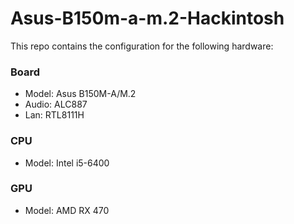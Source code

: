# Asus-B150m-a-m.2-Hackintosh

This repo contains the configuration for the following hardware:

### Board
  - Model: Asus B150M-A/M.2
  - Audio: ALC887
  - Lan: RTL8111H
  
### CPU  
  - Model: Intel i5-6400
  
### GPU
  - Model: AMD RX 470
